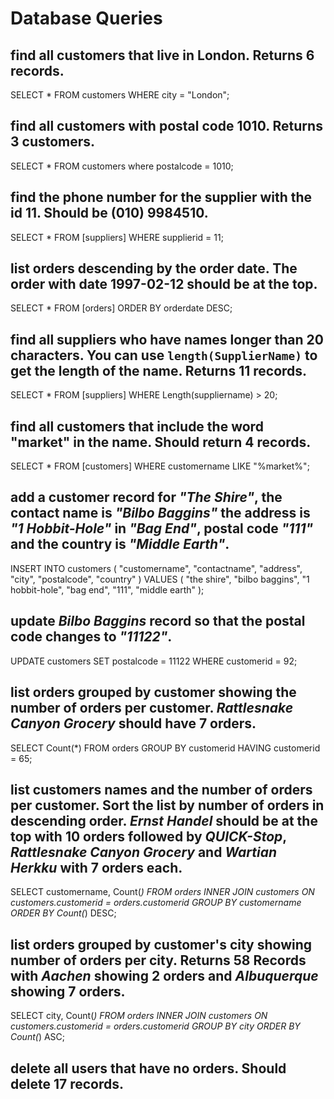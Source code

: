 # Database Queries

## find all customers that live in London. Returns 6 records.
SELECT * 
FROM customers 
WHERE city = "London";

## find all customers with postal code 1010. Returns 3 customers.
SELECT * 
FROM customers where postalcode = 1010;

## find the phone number for the supplier with the id 11. Should be (010) 9984510.
SELECT * 
FROM [suppliers] 
WHERE supplierid = 11;

## list orders descending by the order date. The order with date 1997-02-12 should be at the top.
SELECT * 
FROM [orders] 
ORDER BY orderdate DESC;

## find all suppliers who have names longer than 20 characters. You can use `length(SupplierName)` to get the length of the name. Returns 11 records.
SELECT * 
FROM [suppliers]
WHERE Length(suppliername) > 20;

## find all customers that include the word "market" in the name. Should return 4 records.
SELECT * 
FROM [customers] 
WHERE customername LIKE "%market%"; 

## add a customer record for _"The Shire"_, the contact name is _"Bilbo Baggins"_ the address is _"1 Hobbit-Hole"_ in _"Bag End"_, postal code _"111"_ and the country is _"Middle Earth"_.
INSERT INTO customers
  (
  "customername", 
  "contactname", 
  "address", 
  "city", 
  "postalcode", 
  "country"
  ) 
VALUES 
  (
  "the shire", 
  "bilbo baggins", 
  "1 hobbit-hole", 
  "bag end", 
  "111", 
  "middle earth"
  ); 

## update _Bilbo Baggins_ record so that the postal code changes to _"11122"_.
UPDATE customers
SET postalcode = 11122 
WHERE customerid = 92;

## list orders grouped by customer showing the number of orders per customer. _Rattlesnake Canyon Grocery_ should have 7 orders.
SELECT Count(*) 
FROM orders 
GROUP BY customerid 
HAVING customerid = 65; 

## list customers names and the number of orders per customer. Sort the list by number of orders in descending order. _Ernst Handel_ should be at the top with 10 orders followed by _QUICK-Stop_, _Rattlesnake Canyon Grocery_ and _Wartian Herkku_ with 7 orders each.
SELECT customername, Count(*) 
FROM orders 
INNER JOIN customers 
ON customers.customerid = orders.customerid 
GROUP BY customername
ORDER BY Count(*) DESC;


## list orders grouped by customer's city showing number of orders per city. Returns 58 Records with _Aachen_ showing 2 orders and _Albuquerque_ showing 7 orders.
SELECT city, Count(*) 
FROM orders 
INNER JOIN customers 
ON customers.customerid = orders.customerid 
GROUP BY city
ORDER BY Count(*) ASC;

## delete all users that have no orders. Should delete 17 records.
